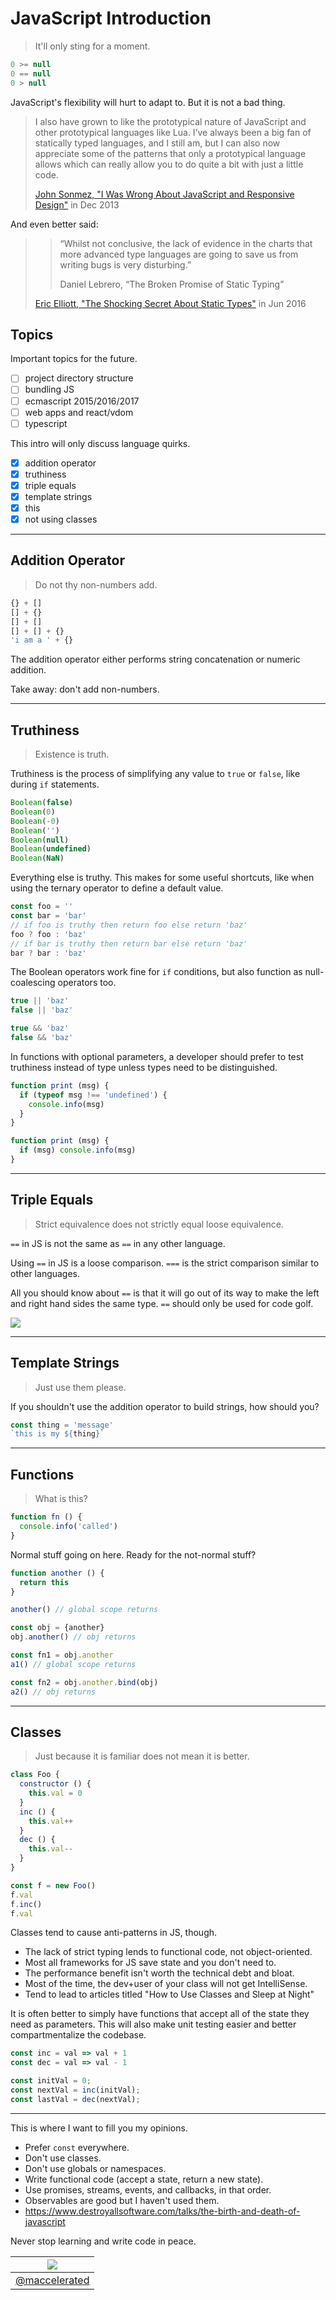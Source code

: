 # JavaScript Introduction
> It'll only sting for a moment.

```js
0 >= null
0 == null
0 > null
```

JavaScript's flexibility will hurt to adapt to. But it is not a bad thing.

> I also have grown to like the prototypical nature of JavaScript and other prototypical languages like Lua.  I’ve always been a big fan of statically typed languages, and I still am, but I can also now appreciate some of the patterns that only a prototypical language allows which can really allow you to do quite a bit with just a little code.
>
> [John Sonmez, "I Was Wrong About JavaScript and Responsive Design"](https://simpleprogrammer.com/2013/12/09/wrong-javascript-responsive-design/) in Dec 2013

And even better said:

> > “Whilst not conclusive, the lack of evidence in the charts that more advanced type languages are going to save us from writing bugs is very disturbing.” 
> >
> > Daniel Lebrero, “The Broken Promise of Static Typing”
>
> [Eric Elliott, "The Shocking Secret About Static Types"](https://medium.com/javascript-scene/the-shocking-secret-about-static-types-514d39bf30a3) in Jun 2016

## Topics

Important topics for the future.

- [ ] project directory structure
- [ ] bundling JS
- [ ] ecmascript 2015/2016/2017
- [ ] web apps and react/vdom
- [ ] typescript

This intro will only discuss language quirks.

- [x] addition operator
- [x] truthiness
- [x] triple equals
- [x] template strings
- [x] this
- [x] not using classes

---
## Addition Operator
> Do not thy non-numbers add.

```js
{} + []
[] + {}
[] + []
[] + [] + {}
'i am a ' + {}
```

The addition operator either performs string concatenation or numeric addition.

Take away: don't add non-numbers.

---
## Truthiness
> Existence is truth.

Truthiness is the process of simplifying any value to `true` or `false`, like during `if` statements.

```js
Boolean(false)
Boolean(0)
Boolean(-0)
Boolean('')
Boolean(null)
Boolean(undefined)
Boolean(NaN)
```

Everything else is truthy. This makes for some useful shortcuts, like when using the ternary operator to define a default value.

```js
const foo = ''
const bar = 'bar'
// if foo is truthy then return foo else return 'baz'
foo ? foo : 'baz'
// if bar is truthy then return bar else return 'baz'
bar ? bar : 'baz'
```

The Boolean operators work fine for `if` conditions, but also function as null-coalescing operators too.

```js
true || 'baz'
false || 'baz'
```

```js
true && 'baz'
false && 'baz'
```

In functions with optional parameters, a developer should prefer to test truthiness instead of type unless types need to be distinguished.

```js
function print (msg) {
  if (typeof msg !== 'undefined') {
    console.info(msg)
  }
}
```

```js
function print (msg) {
  if (msg) console.info(msg)
}
```

---
## Triple Equals
> Strict equivalence does not strictly equal loose equivalence.

`==` in JS is not the same as `==` in any other language.

Using `==` in JS is a loose comparison. `===` is the strict comparison similar to other languages.

All you should know about `==` is that it will go out of its way to make the left and right hand sides the same type. `==` should only be used for code golf.

![](6BYGcfx.jpg)

---
## Template Strings
> Just use them please.

If you shouldn't use the addition operator to build strings, how should you?

```js
const thing = 'message'
`this is my ${thing}`
```

---
## Functions
> What is this?

```js
function fn () {
  console.info('called')
}
```

Normal stuff going on here. Ready for the not-normal stuff?

```js
function another () {
  return this
}

another() // global scope returns

const obj = {another}
obj.another() // obj returns

const fn1 = obj.another
a1() // global scope returns

const fn2 = obj.another.bind(obj)
a2() // obj returns
```

---
## Classes
> Just because it is familiar does not mean it is better.

```js
class Foo {
  constructor () {
    this.val = 0
  }
  inc () {
    this.val++
  }
  dec () {
    this.val--
  }
}

const f = new Foo()
f.val
f.inc()
f.val
```

Classes tend to cause anti-patterns in JS, though.

- The lack of strict typing lends to functional code, not object-oriented.
- Most all frameworks for JS save state and you don't need to.
- The performance benefit isn't worth the technical debt and bloat.
- Most of the time, the dev+user of your class will not get IntelliSense.
- Tend to lead to articles titled "How to Use Classes and Sleep at Night"

It is often better to simply have functions that accept all of the state they need as parameters. This will also make unit testing easier and better compartmentalize the codebase.

```js
const inc = val => val + 1
const dec = val => val - 1

const initVal = 0;
const nextVal = inc(initVal);
const lastVal = dec(nextVal);
```

---
This is where I want to fill you my opinions.

- Prefer `const` everywhere.
- Don't use classes.
- Don't use globals or namespaces.
- Write functional code (accept a state, return a new state).
- Use promises, streams, events, and callbacks, in that order.
- Observables are good but I haven't used them.
- https://www.destroyallsoftware.com/talks/the-birth-and-death-of-javascript

Never stop learning and write code in peace.

|![](https://github.com/maccelerated.png?size=100)|
|---|
|[@maccelerated](https://github.com/maccelerated)|
